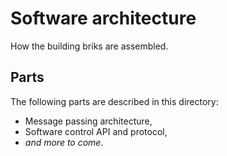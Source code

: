 # Software architecture

How the building briks are assembled.

## Parts

The following parts are described in this directory:

* Message passing architecture,
* Software control API and protocol,
* *and more to come*.